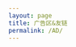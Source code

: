 ```yaml
---
layout: page
title: 广告区&友链
permalink: /AD/
---
```

<script type="text/javascript" src="http://www.wenjuan.com/iframe/5c4076f992beb52d1e9cf9bc/?params=hide_mobile_icon=true"></script>
